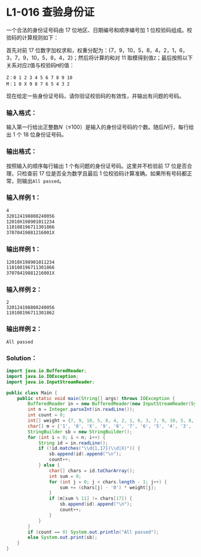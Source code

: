 # L1-016 查验身份证

一个合法的身份证号码由 17 位地区、日期编号和顺序编号加 1 位校验码组成。校验码的计算规则如下：

首先对前 17 位数字加权求和，权重分配为：{7，9，10，5，8，4，2，1，6，3，7，9，10，5，8，4，2}；然后将计算的和对 11 取模得到值`Z`；最后按照以下关系对应`Z`值与校验码`M`的值：

```
Z：0 1 2 3 4 5 6 7 8 9 10
M：1 0 X 9 8 7 6 5 4 3 2
```

现在给定一些身份证号码，请你验证校验码的有效性，并输出有问题的号码。

### 输入格式：

输入第一行给出正整数*N*（≤100）是输入的身份证号码的个数。随后*N*行，每行给出 1 个 18 位身份证号码。

### 输出格式：

按照输入的顺序每行输出 1 个有问题的身份证号码。这里并不检验前 17 位是否合理，只检查前 17 位是否全为数字且最后 1 位校验码计算准确。如果所有号码都正常，则输出`All passed`。

### 输入样例 1：

```tex
4
320124198808240056
12010X198901011234
110108196711301866
37070419881216001X
```

### 输出样例 1：

```tex
12010X198901011234
110108196711301866
37070419881216001X
```

### 输入样例 2：

```
2
320124198808240056
110108196711301862
```

### 输出样例 2：

```
All passed
```

### Solution：

```java
import java.io.BufferedReader;
import java.io.IOException;
import java.io.InputStreamReader;

public class Main {
    public static void main(String[] args) throws IOException {
        BufferedReader in = new BufferedReader(new InputStreamReader(System.in));
        int n = Integer.parseInt(in.readLine());
        int count = 0;
        int[] weight = {7, 9, 10, 5, 8, 4, 2, 1, 6, 3, 7, 9, 10, 5, 8, 4, 2};
        char[] m = {'1', '0', 'X', '9', '8', '7', '6', '5', '4', '3', '2'};
        StringBuilder sb = new StringBuilder();
        for (int i = 0; i < n; i++) {
            String id = in.readLine();
            if (!id.matches("\\d{1,17}(\\d|X)")) {
                sb.append(id).append("\n");
                count++;
            } else {
                char[] chars = id.toCharArray();
                int sum = 0;
                for (int j = 0; j < chars.length - 1; j++) {
                    sum += (chars[j] - '0') * weight[j];
                }
                if (m[sum % 11] != chars[17]) {
                    sb.append(id).append("\n");
                    count++;
                }
            }
        }
        if (count == 0) System.out.println("All passed");
        else System.out.print(sb);
    }
}
```
